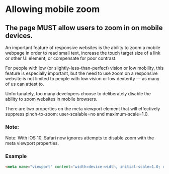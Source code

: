 # Allowing mobile zoom

## The page MUST allow users to zoom in on mobile devices.

An important feature of responsive websites is the ability to zoom a mobile webpage in order to read small text, increase the touch target size of a link or other UI element, or compensate for poor contrast. 

For people with low (or slightly-less-than-perfect) vision or low mobility, this feature is especially important, but the need to use zoom on a responsive website is not limited to people with low vision or low dexterity — as many of us can attest to.

Unfortunately, too many developers choose to deliberately disable the ability to zoom websites in mobile browsers.

There are two properties on the meta viewport element that will effectively suppress pinch-to-zoom: user-scalable=no and maximum-scale=1.0.

### Note:

Note: With iOS 10, Safari now ignores attempts to disable zoom with the meta viewport properties.

### Example

```html
<meta name="viewport" content="width=device-width, initial-scale=1.0; user-scalable=1" >
```
